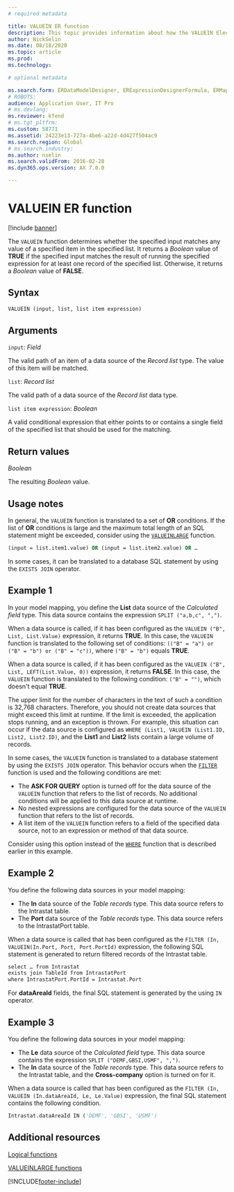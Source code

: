 ```yaml
---
# required metadata

title: VALUEIN ER function
description: This topic provides information about how the VALUEIN Electronic reporting (ER) function is used.
author: NickSelin
ms.date: 08/18/2020
ms.topic: article
ms.prod: 
ms.technology: 

# optional metadata

ms.search.form: ERDataModelDesigner, ERExpressionDesignerFormula, ERMappedFormatDesigner, ERModelMappingDesigner
# ROBOTS: 
audience: Application User, IT Pro
# ms.devlang: 
ms.reviewer: kfend
# ms.tgt_pltfrm: 
ms.custom: 58771
ms.assetid: 24223e13-727a-4be6-a22d-4d427f504ac9
ms.search.region: Global
# ms.search.industry: 
ms.author: nselin
ms.search.validFrom: 2016-02-28
ms.dyn365.ops.version: AX 7.0.0

---
```


# VALUEIN ER function

[!include [banner](../includes/banner.md)]

The `VALUEIN` function determines whether the specified input matches any value of a specified item in the specified list. It returns a *Boolean* value of **TRUE** if the specified input matches the result of running the specified expression for at least one record of the specified list. Otherwise, it returns a *Boolean* value of **FALSE**.

## Syntax

```vb
VALUEIN (input, list, list item expression)
```

## Arguments

`input`: *Field*

The valid path of an item of a data source of the *Record list* type. The value of this item will be matched.

`list`: *Record list*

The valid path of a data source of the *Record list* data type.

`list item expression`: *Boolean*

A valid conditional expression that either points to or contains a single field of the specified list that should be used for the matching.

## Return values

*Boolean*

The resulting *Boolean* value.

## Usage notes

In general, the `VALUEIN` function is translated to a set of **OR** conditions. If the list of **OR** conditions is large and the maximum total length of an SQL statement might be exceeded, consider using the [`VALUEINLARGE`](er-functions-logical-valueinlarge.md) function.

```vb
(input = list.item1.value) OR (input = list.item2.value) OR …
```

In some cases, it can be translated to a database SQL statement by using the `EXISTS JOIN` operator.

## Example 1

In your model mapping, you define the **List** data source of the *Calculated field* type. This data source contains the expression `SPLIT ("a,b,c", ",")`.

When a data source is called, if it has been configured as the `VALUEIN ("B", List, List.Value)` expression, it returns **TRUE**. In this case, the `VALUEIN` function is translated to the following set of conditions: `(("B" = "a") or ("B" = "b") or ("B" = "c"))`, where `("B" = "b")` equals **TRUE**.

When a data source is called, if it has been configured as the `VALUEIN ("B", List, LEFT(List.Value, 0))` expression, it returns **FALSE**. In this case, the `VALUEIN` function is translated to the following condition: `("B" = "")`, which doesn't equal **TRUE**.

The upper limit for the number of characters in the text of such a condition is 32,768 characters. Therefore, you should not create data sources that might exceed this limit at runtime. If the limit is exceeded, the application stops running, and an exception is thrown. For example, this situation can occur if the data source is configured as `WHERE (List1, VALUEIN (List1.ID, List2, List2.ID)`, and the **List1** and **List2** lists contain a large volume of records.

In some cases, the `VALUEIN` function is translated to a database statement by using the `EXISTS JOIN` operator. This behavior occurs when the [`FILTER`](er-functions-list-filter.md) function is used and the following conditions are met:

- The **ASK FOR QUERY** option is turned off for the data source of the `VALUEIN` function that refers to the list of records. No additional conditions will be applied to this data source at runtime.
- No nested expressions are configured for the data source of the `VALUEIN` function that refers to the list of records.
- A list item of the `VALUEIN` function refers to a field of the specified data source, not to an expression or method of that data source.

Consider using this option instead of the [`WHERE`](er-functions-list-where.md) function that is described earlier in this example.

## Example 2

You define the following data sources in your model mapping:

- The **In** data source of the *Table records* type. This data source refers to the Intrastat table.
- The **Port** data source of the *Table records* type. This data source refers to the IntrastatPort table.

When a data source is called that has been configured as the `FILTER (In, VALUEIN(In.Port, Port, Port.PortId)` expression, the following SQL statement is generated to return filtered records of the Intrastat table.

```vb
select … from Intrastat
exists join TableId from IntrastatPort
where IntrastatPort.PortId = Intrastat.Port
```

For **dataAreaId** fields, the final SQL statement is generated by the using `IN` operator.

## Example 3

You define the following data sources in your model mapping:

- The **Le** data source of the *Calculated field* type. This data source contains the expression `SPLIT ("DEMF,GBSI,USMF", ",")`.
- The **In** data source of the *Table records* type. This data source refers to the Intrastat table, and the **Cross-company** option is turned on for it.

When a data source is called that has been configured as the `FILTER (In, VALUEIN (In.dataAreaId, Le, Le.Value)` expression, the final SQL statement contains the following condition.

```vb
Intrastat.dataAreaId IN ('DEMF', 'GBSI', 'USMF')
```

## Additional resources

[Logical functions](er-functions-category-logical.md)

[VALUEINLARGE functions](er-functions-logical-valueinlarge.md)


[!INCLUDE[footer-include](../../../includes/footer-banner.md)]